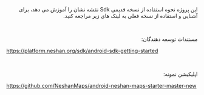 <div dir=rtl>
این پروژه نحوه استفاده از نسخه قدیمی Sdk نقشه نشان را آموزش می دهد، برای آشنایی و استفاده از نسخه فعلی به لینک های زیر مراجعه کنید.  

   &rlm;

  مستندات توسعه دهندگان:<div dir=ltr>
  https://platform.neshan.org/sdk/android-sdk-getting-started
    </div>

  &rlm;

  
  اپلیکیشن نمونه:<div dir=ltr>
https://github.com/NeshanMaps/android-neshan-maps-starter-master-new
  </div>

  </div>
